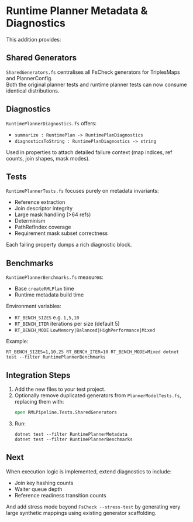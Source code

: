 # Runtime Planner Metadata & Diagnostics

This addition provides:

## Shared Generators
`SharedGenerators.fs` centralises all FsCheck generators for TriplesMaps and PlannerConfig.  
Both the original planner tests and runtime planner tests can now consume identical distributions.

## Diagnostics
`RuntimePlannerDiagnostics.fs` offers:
- `summarize : RuntimePlan -> RuntimePlanDiagnostics`
- `diagnosticsToString : RuntimePlanDiagnostics -> string`

Used in properties to attach detailed failure context (map indices, ref counts, join shapes, mask modes).

## Tests
`RuntimePlannerTests.fs` focuses purely on metadata invariants:
- Reference extraction
- Join descriptor integrity
- Large mask handling (>64 refs)
- Determinism
- PathRefIndex coverage
- Requirement mask subset correctness

Each failing property dumps a rich diagnostic block.

## Benchmarks
`RuntimePlannerBenchmarks.fs` measures:
- Base `createRMLPlan` time
- Runtime metadata build time

Environment variables:
- `RT_BENCH_SIZES` e.g. `1,5,10`
- `RT_BENCH_ITER` iterations per size (default 5)
- `RT_BENCH_MODE` `LowMemory|Balanced|HighPerformance|Mixed`

Example:
```
RT_BENCH_SIZES=1,10,25 RT_BENCH_ITER=10 RT_BENCH_MODE=Mixed dotnet test --filter RuntimePlannerBenchmarks
```

## Integration Steps
1. Add the new files to your test project.
2. Optionally remove duplicated generators from `PlannerModelTests.fs`, replacing them with:
   ```fsharp
   open RMLPipeline.Tests.SharedGenerators
   ```
3. Run:
   ```
   dotnet test --filter RuntimePlannerMetadata
   dotnet test --filter RuntimePlannerBenchmarks
   ```

## Next
When execution logic is implemented, extend diagnostics to include:
- Join key hashing counts
- Waiter queue depth
- Reference readiness transition counts

And add stress mode beyond `FsCheck --stress-test` by generating very large synthetic mappings using existing generator scaffolding.